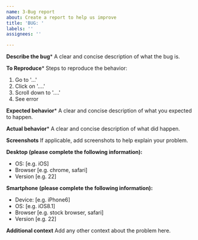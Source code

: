 ```yaml
---
name: 3-Bug report
about: Create a report to help us improve
title: 'BUG: '
labels: ''
assignees: ''

---
```


**Describe the bug**\*
A clear and concise description of what the bug is.

**To Reproduce**\*
Steps to reproduce the behavior:
1. Go to '...'
2. Click on '....'
3. Scroll down to '....'
4. See error

**Expected behavior**\*
A clear and concise description of what you expected to happen.

**Actual behavior**\*
A clear and concise description of what did happen.

**Screenshots**
If applicable, add screenshots to help explain your problem.

**Desktop (please complete the following information):**
 - OS: [e.g. iOS]
 - Browser [e.g. chrome, safari]
 - Version [e.g. 22]

**Smartphone (please complete the following information):**
 - Device: [e.g. iPhone6]
 - OS: [e.g. iOS8.1]
 - Browser [e.g. stock browser, safari]
 - Version [e.g. 22]

**Additional context**
Add any other context about the problem here.
